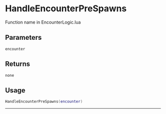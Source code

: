 # HandleEncounterPreSpawns
Function name in EncounterLogic.lua
## Parameters
`encounter`
## Returns
`none`
## Usage
```lua
HandleEncounterPreSpawns(encounter)
```
---
